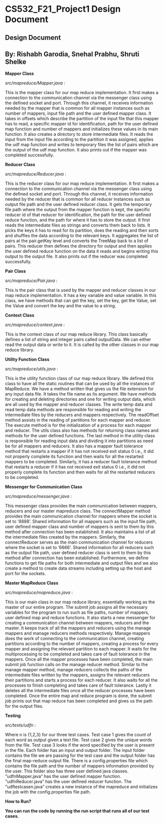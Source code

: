 # CS532_F21_Project1 Design Document

## Design Document
## By: Rishabh Garodia, Snehal Prabhu, Shruti Shelke



**Mapper Class**

*src/mapreduce/Mapper.java* :

This is the mapper class for our map reduce implementation. It first makes a connection to the communication channel via the messenger class using the defined socket and port. Through this channel, it receives information needed by the mapper that is common for all mapper instances such as number of mappers, input file path and the user defined mapper class. It takes in offsets which describe the partition of the input file that this mapper has to read, a specific mapper id for identification, path for the user defined map function and number of mappers and initializes these values in its main function. It also creates a directory to store intermediate files. It reads the input from the input file according to the partition it was assigned, applies the udf map function and writes to temporary files the list of pairs which are the output of the udf map function. It also prints out if the mapper was completed successfully.




**Reducer Class**

*src/mapreduce/Reducer.java* :

This is the reducer class for our map reduce implementation. It first makes a connection to the communication channel via the messenger class using the defined socket and port. Through this channel, it receives information needed by the reducer that is common for all reducer instances such as output file path and the user defined reducer class. It gets the temporary file path where the output from the mapper function is kept, the specific reducer id of that reducer for identification, the path for the user defined reduce function, and the path for where it has to store the output. It first reads the intermediate files as strings and converts them back to lists. It picks the keys it has to read for its partition, does the reading and then sorts and shuffles the data according to the relevant keys. It aggregates the list of pairs at the pair.getKey level and converts the TreeMap back to a list of pairs. This reducer then defines the directory for output and then applies the user defined reduce function on the data it reads and begins writing this output to the output file. It also prints out if the reducer was completed successfully.




**Pair Class**

*src/mapreduce/Pair.java* :

This is the pair class that is used by the mapper and reducer classes in our map reduce implementation. It has a key variable and value variable. In this class, we have methods that can get the key, set the key, get the Value, set the Value and convert the key and the value to a string.




**Context Class**

*src/mapreduce/context.java* :

This is the context class of our map reduce library. This class basically defines a list of string and integer pairs called outputData. We can either read the output data or write to it. It is called by the other classes in our map reduce library.




**Utility Function Class**

*src/mapreduce/utils.java* :

This is the utility function class of our map reduce library. We defined this class to have all the static routines that can be used by all the instances of MapReduce. We have a method written that gives us the file extension for any input data file. It takes the file name as its argument. We have methods for creating and deleting directories and one for writing output data, which are all used by the mapper and reducer classes. The write temp data and read temp data methods are responsible for reading and writing the intermediate files by the reducers and mappers respectively. The readOffset method assists in the reading of partitions for each mapper and reducer. The execute method is for the initialization of a process for each mapper and reducer. The utils class also has methods for returning class names and methods for the user defined functions. The last method in the utility class is responsible for reading input data and dividing it into partitions as need be for all mappers and reducers. It also has a mapper fault tolerance method that restarts a mapper if it has not received exit status 0 i.e., it did not properly complete its function and then waits for all the restarted mappers to be completed. Similarly, it has a reducer fault tolerance method that restarts a reducer if it has not received exit status 0 i.e., it did not properly complete its function and then waits for all the restarted reducers to be completed.




**Messenger for Communication Class**

*src/mapreduce/messenger.java* :

This messenger class provides the main communication between mappers, reducers and our master mapreduce class. The connectMapper method provides the main communication channel for mappers where the socket is set to ‘8888’. Shared information for all mappers such as the input file path, user defined mapper class and number of mappers is sent to them by this method after connection has been established. It also maintains a list of all the intermediate files created by the mappers. Similarly, the connectReducer serves as the main communication channel for reducers where the socket is set to ‘6666’. Shared information for all reducers such as the output file path, user defined reducer class is sent to them by this method after connection has been established. Furthermore, we define functions to get file paths for both intermediate and output files and we also create a method to create data streams including setting up the host and port for the sockets.




**Master MapReduce Class**

*src/mapreduce/mapreduce.java* :

This is our main class in our map reduce library, essentially working as the master of our entire program. The submit job assigns all the necessary variables for the program to run such as file paths, number of mappers, user defined map and reduce functions. It also starts a new messenger for creating a communication channel between mappers, reducers and the master. It keeps track of all the mappers and reducers using the manage mappers and manage reducers methods respectively. Manage mappers does the work of connecting to the communication channel, creating partitions according to the number of mappers, creating a process for every mapper and assigning the relevant partition to each mapper. It waits for the multiprocessing to be completed and takes care of fault tolerance in the mappers. Once all the mapper processes have been completed, the main submit job function calls on the manage reducer method. Similar to the manage mapper method, manage reducers collects the paths of the intermediate files written by the mappers, assigns the relevant reducers their partitions and starts a process for each reducer. It also waits for all the processes to finish completing and takes care of fault tolerance. Lastly it deletes all the intermediate files once all the reducer processes have been completed. Once the entire map and reduce program is done, the submit job prints out that map reduce has been completed and gives us the path for the output files.




**Testing**

*src/tests/udfn* :

Where n is {1,2,3} for our three test cases. Test case 1 gives the count of each word as output given a text file. Test case 2 gives the unique words from the file. Test case 3 looks if the word specified by the user is present in the file. Each folder has an input and output folder. The input folder contains the file we are passing for the test case and the output folder has the final map-reduce output file. There is a config.properties file which contains the file path and the number of mappers information provided by the user. This folder also has three user defined java classes. “udfnMapper.java” has the user defined mapper function. “udfnReducer.java” has the user defined reducer function. The “udftestcasen.java”  creates a new instance of the mapreduce and initializes the job with the config.properties file path.




**How to Run?**

**You can run the code by running the run script that runs all of our test cases.**






